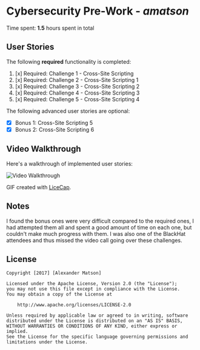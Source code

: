 # Cybersecurity Pre-Work - *amatson*

Time spent: **1.5** hours spent in total

## User Stories

The following **required** functionality is completed:

1. [x]  Required: Challenge 1 - Cross-Site Scripting
2. [x]  Required: Challenge 2 - Cross-Site Scripting 1
3. [x]  Required: Challenge 3 - Cross-Site Scripting 2
4. [x]  Required: Challenge 4 - Cross-Site Scripting 3
5. [x]  Required: Challenge 5 - Cross-Site Scripting 4

The following advanced user stories are optional:

* [x]  Bonus 1: Cross-Site Scripting 5
* [x]  Bonus 2: Cross-Site Scripting 6

## Video Walkthrough

Here's a walkthrough of implemented user stories:

<img src='http://i.imgur.com/mUavlWa.gif' title='Video Walkthrough' width='' alt='Video Walkthrough' />

GIF created with [LiceCap](http://www.cockos.com/licecap/).

## Notes

I found the bonus ones were very difficult compared to the required ones, I had
attempted them all and spent a good amount of time on each one, but couldn't
make much progress with them. I was also one of the BlackHat attendees and thus
missed the video call going over these challenges.

## License

    Copyright [2017] [Alexander Matson]

    Licensed under the Apache License, Version 2.0 (the "License");
    you may not use this file except in compliance with the License.
    You may obtain a copy of the License at

        http://www.apache.org/licenses/LICENSE-2.0

    Unless required by applicable law or agreed to in writing, software
    distributed under the License is distributed on an "AS IS" BASIS,
    WITHOUT WARRANTIES OR CONDITIONS OF ANY KIND, either express or implied.
    See the License for the specific language governing permissions and
    limitations under the License.
